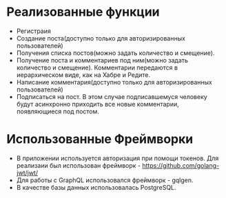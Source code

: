 # Реализованные функции
* Регистраия
* Создание поста(доступно только для авторизированных пользователей)
* Получения списка постов(можно задать количество и смещение).
* Получение поста и комментариев под ним(можно задать количество и смещение). Комментарии передаются в иерархическом виде, как на Хабре и Редите.
* Написание комментария(доступно только для авторизированных пользователей)
* Подписаться на пост. В этом случае подписавшемуся человеку будут асинхронно приходить все новые комментарии, появляющиеся под постом.
# Использованные Фреймворки
* В приложении используется авторизация при помощи токенов. Для реализаии был использован фреймворк - https://github.com/golang-jwt/jwt/
* Для работы с GraphQL использовался фреймворк - gqlgen.
* В качестве базы данных использовалась PostgreSQL.